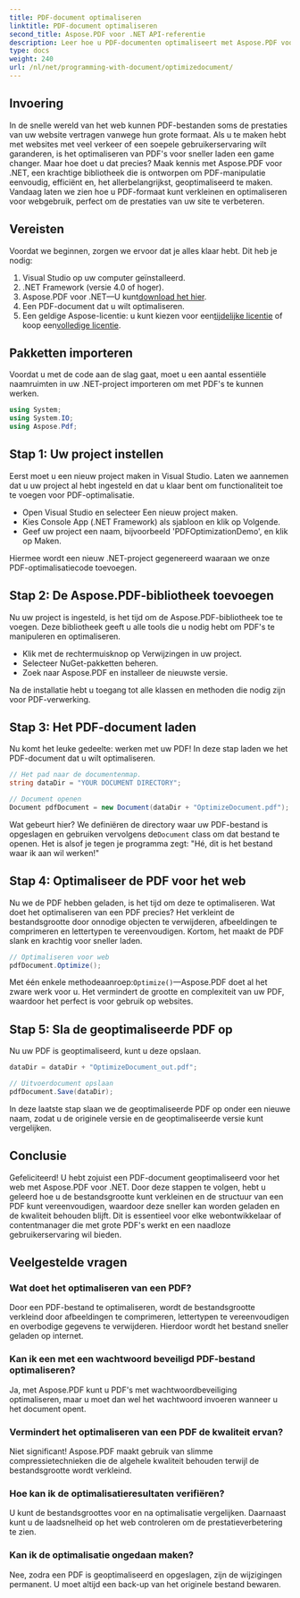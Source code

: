 ```yaml
---
title: PDF-document optimaliseren
linktitle: PDF-document optimaliseren
second_title: Aspose.PDF voor .NET API-referentie
description: Leer hoe u PDF-documenten optimaliseert met Aspose.PDF voor .NET met onze stapsgewijze handleiding. Verbeter de webprestaties door de bestandsgrootte en complexiteit te verminderen.
type: docs
weight: 240
url: /nl/net/programming-with-document/optimizedocument/
---
```

## Invoering

In de snelle wereld van het web kunnen PDF-bestanden soms de prestaties van uw website vertragen vanwege hun grote formaat. Als u te maken hebt met websites met veel verkeer of een soepele gebruikerservaring wilt garanderen, is het optimaliseren van PDF's voor sneller laden een game changer. Maar hoe doet u dat precies? Maak kennis met Aspose.PDF voor .NET, een krachtige bibliotheek die is ontworpen om PDF-manipulatie eenvoudig, efficiënt en, het allerbelangrijkst, geoptimaliseerd te maken. Vandaag laten we zien hoe u PDF-formaat kunt verkleinen en optimaliseren voor webgebruik, perfect om de prestaties van uw site te verbeteren.

## Vereisten

Voordat we beginnen, zorgen we ervoor dat je alles klaar hebt. Dit heb je nodig:

1. Visual Studio op uw computer geïnstalleerd.
2. .NET Framework (versie 4.0 of hoger).
3.  Aspose.PDF voor .NET—U kunt[download het hier](https://releases.aspose.com/pdf/net/).
4. Een PDF-document dat u wilt optimaliseren.
5. Een geldige Aspose-licentie: u kunt kiezen voor een[tijdelijke licentie](https://purchase.aspose.com/temporary-license/) of koop een[volledige licentie](https://purchase.aspose.com/buy).

## Pakketten importeren

Voordat u met de code aan de slag gaat, moet u een aantal essentiële naamruimten in uw .NET-project importeren om met PDF's te kunnen werken.

```csharp
using System;
using System.IO;
using Aspose.Pdf;
```

## Stap 1: Uw project instellen

Eerst moet u een nieuw project maken in Visual Studio. Laten we aannemen dat u uw project al hebt ingesteld en dat u klaar bent om functionaliteit toe te voegen voor PDF-optimalisatie.

- Open Visual Studio en selecteer Een nieuw project maken.
- Kies Console App (.NET Framework) als sjabloon en klik op Volgende.
- Geef uw project een naam, bijvoorbeeld 'PDFOptimizationDemo', en klik op Maken.

Hiermee wordt een nieuw .NET-project gegenereerd waaraan we onze PDF-optimalisatiecode toevoegen.

## Stap 2: De Aspose.PDF-bibliotheek toevoegen

Nu uw project is ingesteld, is het tijd om de Aspose.PDF-bibliotheek toe te voegen. Deze bibliotheek geeft u alle tools die u nodig hebt om PDF's te manipuleren en optimaliseren. 

- Klik met de rechtermuisknop op Verwijzingen in uw project.
- Selecteer NuGet-pakketten beheren.
- Zoek naar Aspose.PDF en installeer de nieuwste versie.

Na de installatie hebt u toegang tot alle klassen en methoden die nodig zijn voor PDF-verwerking.

## Stap 3: Het PDF-document laden

Nu komt het leuke gedeelte: werken met uw PDF! In deze stap laden we het PDF-document dat u wilt optimaliseren.

```csharp
// Het pad naar de documentenmap.
string dataDir = "YOUR DOCUMENT DIRECTORY";

// Document openen
Document pdfDocument = new Document(dataDir + "OptimizeDocument.pdf");
```

 Wat gebeurt hier? We definiëren de directory waar uw PDF-bestand is opgeslagen en gebruiken vervolgens de`Document` class om dat bestand te openen. Het is alsof je tegen je programma zegt: "Hé, dit is het bestand waar ik aan wil werken!"

## Stap 4: Optimaliseer de PDF voor het web

Nu we de PDF hebben geladen, is het tijd om deze te optimaliseren. Wat doet het optimaliseren van een PDF precies? Het verkleint de bestandsgrootte door onnodige objecten te verwijderen, afbeeldingen te comprimeren en lettertypen te vereenvoudigen. Kortom, het maakt de PDF slank en krachtig voor sneller laden.

```csharp
// Optimaliseren voor web
pdfDocument.Optimize();
```

Met één enkele methodeaanroep:`Optimize()`—Aspose.PDF doet al het zware werk voor u. Het vermindert de grootte en complexiteit van uw PDF, waardoor het perfect is voor gebruik op websites.

## Stap 5: Sla de geoptimaliseerde PDF op

Nu uw PDF is geoptimaliseerd, kunt u deze opslaan.

```csharp
dataDir = dataDir + "OptimizeDocument_out.pdf";

// Uitvoerdocument opslaan
pdfDocument.Save(dataDir);
```

In deze laatste stap slaan we de geoptimaliseerde PDF op onder een nieuwe naam, zodat u de originele versie en de geoptimaliseerde versie kunt vergelijken.

## Conclusie

Gefeliciteerd! U hebt zojuist een PDF-document geoptimaliseerd voor het web met Aspose.PDF voor .NET. Door deze stappen te volgen, hebt u geleerd hoe u de bestandsgrootte kunt verkleinen en de structuur van een PDF kunt vereenvoudigen, waardoor deze sneller kan worden geladen en de kwaliteit behouden blijft. Dit is essentieel voor elke webontwikkelaar of contentmanager die met grote PDF's werkt en een naadloze gebruikerservaring wil bieden.

## Veelgestelde vragen

### Wat doet het optimaliseren van een PDF?
Door een PDF-bestand te optimaliseren, wordt de bestandsgrootte verkleind door afbeeldingen te comprimeren, lettertypen te vereenvoudigen en overbodige gegevens te verwijderen. Hierdoor wordt het bestand sneller geladen op internet.

### Kan ik een met een wachtwoord beveiligd PDF-bestand optimaliseren?
Ja, met Aspose.PDF kunt u PDF's met wachtwoordbeveiliging optimaliseren, maar u moet dan wel het wachtwoord invoeren wanneer u het document opent.

### Vermindert het optimaliseren van een PDF de kwaliteit ervan?
Niet significant! Aspose.PDF maakt gebruik van slimme compressietechnieken die de algehele kwaliteit behouden terwijl de bestandsgrootte wordt verkleind.

### Hoe kan ik de optimalisatieresultaten verifiëren?
U kunt de bestandsgroottes voor en na optimalisatie vergelijken. Daarnaast kunt u de laadsnelheid op het web controleren om de prestatieverbetering te zien.

### Kan ik de optimalisatie ongedaan maken?
Nee, zodra een PDF is geoptimaliseerd en opgeslagen, zijn de wijzigingen permanent. U moet altijd een back-up van het originele bestand bewaren.